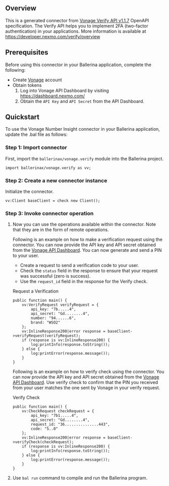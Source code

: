 ## Overview
This is a generated connector from [Vonage Verify API v1.1.7](https://nexmo-api-specification.herokuapp.com/verify) OpenAPI specification. 
The Verify API helps you to implement 2FA (two-factor authentication) in your applications. 
More information is available at https://developer.nexmo.com/verify/overview

## Prerequisites
Before using this connector in your Ballerina application, complete the following:

* Create [Vonage](https://www.vonage.com/) account
* Obtain tokens
    1. Log into Vonage API Dashboard by visiting https://dashboard.nexmo.com/
    2. Obtain the `API Key` and `API Secret` from the API Dashboard.

## Quickstart

To use the Vonage Number Insight connector in your Ballerina application, update the .bal file as follows:

### Step 1: Import connector
First, import the `ballerinax/vonage.verify` module into the Ballerina project.
```ballerina
import ballerinax/vonage.verify as vv;
```

### Step 2: Create a new connector instance
Initialize the connector.
```ballerina
vv:Client baseClient = check new Client();
```

### Step 3: Invoke connector operation
1. Now you can use the operations available within the connector. Note that they are in the form of remote operations.

    Following is an example on how to make a verification request using the connector. You can now provide the API key and API secret obtained from the [Vonage API Dashboard](https://dashboard.nexmo.com/).
    You can now generate and send a PIN to your user.
    - Create a request to send a verification code to your user.
    - Check the `status` field in the response to ensure that your request was successful (zero is success).
    - Use the `request_id` field in the response for the Verify check.

    Request a Verification

    ```ballerina
    public function main() {
        vv:VerifyRequest verifyRequest = {
            api_key: "7b.....4",
            api_secret: "Gd........4",
            number: "94......6",
            brand: "WSO2"
        };
        vv:InlineResponse200|error response = baseClient->verifyRequest(verifyRequest);
        if (response is vv:InlineResponse200) {
            log:printInfo(response.toString());
        } else {
            log:printError(response.message());
        }
    }
    ``` 

    Following is an example on how to verify check using the connector. You can now provide the API key and API secret obtained from the [Vonage API Dashboard](https://dashboard.nexmo.com/). Use verify check to confirm that the PIN you received from your user matches the one sent by Vonage in your verify request.

    Verify Check

    ```ballerina
    public function main() {
        vv:CheckRequest checkRequest = {
            api_key: "7b1.....4",
            api_secret: "Gd........4",
            request_id: "36...............443",
            code: "5..0"
        };
        vv:InlineResponse200|error response = baseClient->verifyCheck(checkRequest);
        if (response is vv:InlineResponse200) {
            log:printInfo(response.toString());
        } else {
            log:printError(response.message());
        }
    }
    ``` 

2. Use `bal run` command to compile and run the Ballerina program.
